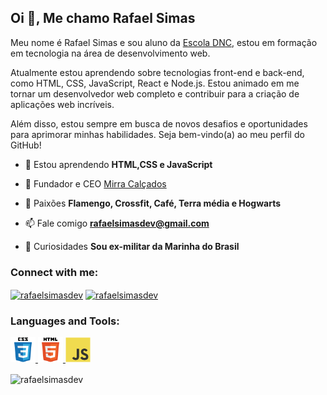 ## Oi 👋, Me chamo Rafael Simas

Meu nome é Rafael Simas e sou aluno da [Escola DNC](https://www.escoladnc.com.br/formacao-em-tecnologia/), estou em formação em tecnologia na área de desenvolvimento web. 

Atualmente estou aprendendo sobre tecnologias front-end e back-end, como HTML, CSS, JavaScript, React e Node.js. Estou animado em me tornar um desenvolvedor web completo e contribuir para a criação de aplicações web incríveis.

Além disso, estou sempre em busca de novos desafios e oportunidades para aprimorar minhas habilidades. Seja bem-vindo(a) ao meu perfil do GitHub!

- 🌱 Estou aprendendo **HTML,CSS e JavaScript**

- 💼 Fundador e CEO [Mirra Calçados](https://www.instagram.com/mirra.calcados/)

- 💬 Paixões **Flamengo, Crossfit, Café, Terra média e Hogwarts**

- 📫 Fale comigo **rafaelsimasdev@gmail.com**

- 🤔 Curiosidades **Sou ex-militar da Marinha do Brasil**

<h3 align="left">Connect with me:</h3>
<p align="left">
<a href="https://linkedin.com/in/rafaelsimasdev" target="blank"><img align="center" src="https://raw.githubusercontent.com/rahuldkjain/github-profile-readme-generator/master/src/images/icons/Social/linked-in-alt.svg" alt="rafaelsimasdev" height="30" width="40" /></a>
<a href="https://instagram.com/rafaelsimasdev" target="blank"><img align="center" src="https://raw.githubusercontent.com/rahuldkjain/github-profile-readme-generator/master/src/images/icons/Social/instagram.svg" alt="rafaelsimasdev" height="30" width="40" /></a>
</p>

<h3 align="left">Languages and Tools:</h3>
<p align="left"> 
  <a href="https://www.w3schools.com/css/" target="_blank" rel="noreferrer"> <img src="https://raw.githubusercontent.com/devicons/devicon/master/icons/css3/css3-original-wordmark.svg" alt="css3" width="40" height="40"/> </a> 
  <a href="https://www.w3.org/html/" target="_blank" rel="noreferrer"> <img src="https://raw.githubusercontent.com/devicons/devicon/master/icons/html5/html5-original-wordmark.svg" alt="html5" width="40" height="40"/> </a> 
  <a href="https://developer.mozilla.org/en-US/docs/Web/JavaScript" target="_blank" rel="noreferrer"> <img src="https://raw.githubusercontent.com/devicons/devicon/master/icons/javascript/javascript-original.svg" alt="javascript" width="40" height="40"/> </a> </p>

<p><img align="center" src="https://github-readme-stats.vercel.app/api/top-langs?username=rafaelsimasdev&show_icons=true&locale=en&layout=compact" alt="rafaelsimasdev" /></p>
